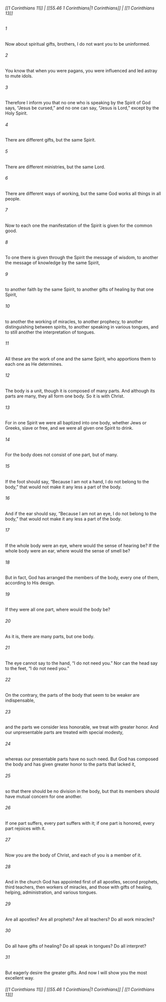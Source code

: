 
###### [[1 Corinthians 11]] | [[55.46 1 Corinthians|1 Corinthians]] | [[1 Corinthians 13]]

###### 1
Now about spiritual gifts, brothers, I do not want you to be uninformed.
###### 2
You know that when you were pagans, you were influenced and led astray to mute idols.
###### 3
Therefore I inform you that no one who is speaking by the Spirit of God says, “Jesus be cursed,” and no one can say, “Jesus is Lord,” except by the Holy Spirit.
###### 4
There are different gifts, but the same Spirit.
###### 5
There are different ministries, but the same Lord.
###### 6
There are different ways of working, but the same God works all things in all people.
###### 7
Now to each one the manifestation of the Spirit is given for the common good.
###### 8
To one there is given through the Spirit the message of wisdom, to another the message of knowledge by the same Spirit,
###### 9
to another faith by the same Spirit, to another gifts of healing by that one Spirit,
###### 10
to another the working of miracles, to another prophecy, to another distinguishing between spirits, to another speaking in various tongues, and to still another the interpretation of tongues.
###### 11
All these are the work of one and the same Spirit, who apportions them to each one as He determines.
###### 12
The body is a unit, though it is composed of many parts. And although its parts are many, they all form one body. So it is with Christ.
###### 13
For in one Spirit we were all baptized into one body, whether Jews or Greeks, slave or free, and we were all given one Spirit to drink.
###### 14
For the body does not consist of one part, but of many.
###### 15
If the foot should say, “Because I am not a hand, I do not belong to the body,” that would not make it any less a part of the body.
###### 16
And if the ear should say, “Because I am not an eye, I do not belong to the body,” that would not make it any less a part of the body.
###### 17
If the whole body were an eye, where would the sense of hearing be? If the whole body were an ear, where would the sense of smell be?
###### 18
But in fact, God has arranged the members of the body, every one of them, according to His design.
###### 19
If they were all one part, where would the body be?
###### 20
As it is, there are many parts, but one body.
###### 21
The eye cannot say to the hand, “I do not need you.” Nor can the head say to the feet, “I do not need you.”
###### 22
On the contrary, the parts of the body that seem to be weaker are indispensable,
###### 23
and the parts we consider less honorable, we treat with greater honor. And our unpresentable parts are treated with special modesty,
###### 24
whereas our presentable parts have no such need. But God has composed the body and has given greater honor to the parts that lacked it,
###### 25
so that there should be no division in the body, but that its members should have mutual concern for one another.
###### 26
If one part suffers, every part suffers with it; if one part is honored, every part rejoices with it.
###### 27
Now you are the body of Christ, and each of you is a member of it.
###### 28
And in the church God has appointed first of all apostles, second prophets, third teachers, then workers of miracles, and those with gifts of healing, helping, administration, and various tongues.
###### 29
Are all apostles? Are all prophets? Are all teachers? Do all work miracles?
###### 30
Do all have gifts of healing? Do all speak in tongues? Do all interpret?
###### 31
But eagerly desire the greater gifts. And now I will show you the most excellent way.

###### [[1 Corinthians 11]] | [[55.46 1 Corinthians|1 Corinthians]] | [[1 Corinthians 13]]
